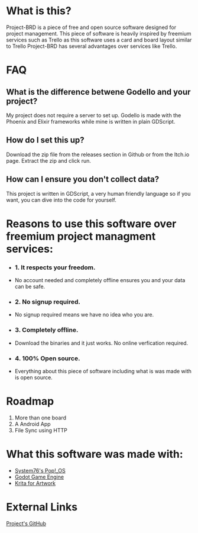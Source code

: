 # What is this?
Project-BRD is a piece of free and open source software designed for project management. This piece of software is heavily inspired by freemium services such as Trello as this software uses a card and board layout similar to Trello Project-BRD has several advantages over services like Trello.

# FAQ
## What is the difference betwene Godello and your project?
My project does not require a server to set up. Godello is made with the Phoenix and Elixir frameworks while mine is written in plain GDScript.

## How do I set this up?
Download the zip file from the releases section in Github or from the Itch.io page. Extract the zip and click run.

## How can I ensure you don't collect data?
This project is written in GDScript, a very human friendly language so if you want, you can dive into the code for yourself.

# Reasons to use this software over freemium project managment services:
<ul>
    <li><h3>1. It respects your freedom.</h3></li>
    <li>No account needed and completely offline ensures you and your data can be safe.</li>
    <li><h3>2. No signup required.</h3></li>
    <li>No signup required means we have no idea who you are.</li>
    <li><h3>3. Completely offline.</h3></li>
    <li>Download the binaries and it just works. No online verfication required.</li>
    <li><h3>4. 100% Open source.</h3></li>
    <li>Everything about this piece of software including what is was made with is open source.</li>
</ul>

# Roadmap
1. More than one board
2. A Android App
3. File Sync using HTTP

# What this software was made with:
<ul>
    <li><a href="https://pop.system76.com/">System76's Pop!_OS</a></li>
    <li><a href="https://godotengine.org/">Godot Game Engine</a></li>
    <li><a href="https://krita.org/en/">Krita for Artwork</a></li>
</ul>

# External Links
<a href="https://github.com/FunNoober/Project-BRD">Project's GitHub</a>